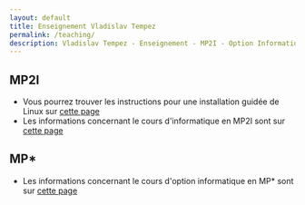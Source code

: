```yaml
---
layout: default
title: Enseignement Vladislav Tempez
permalink: /teaching/
description: Vladislav Tempez - Enseignement - MP2I - Option Informatique - Lycée Descartes
---
```

## MP2I
- Vous pourrez trouver les instructions pour une installation guidée de Linux sur [cette page](/docs/doc-install-linux.html)
- Les informations concernant le cours d'informatique en MP2I sont sur [cette page](/teaching/mp2i/)
## MP*
- Les informations concernant le cours d'option informatique en MP* sont sur [cette page](/teaching/mp-star/)
